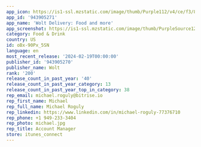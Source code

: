 ```yaml
---
app_icon: https://is1-ssl.mzstatic.com/image/thumb/Purple112/v4/ce/f3/82/cef3829e-bc56-1e07-ad79-09845420d738/AppIcon-0-0-1x_U007emarketing-0-5-0-0-85-220.png/1024x1024bb.png
app_id: '943905271'
app_name: 'Wolt Delivery: Food and more'
app_screenshot: https://is1-ssl.mzstatic.com/image/thumb/PurpleSource126/v4/f7/b0/76/f7b0767e-fc12-9eac-c34d-1e96d03a79cc/b2e6ccc0-c071-4691-afad-ab12bd62bc31_CYP_Feb23_central-AppStoreCreatives_image_na_1242x2688_1_home.jpg/1242x2688bb.png
category: Food & Drink
country: US
id: oBx-90Px_5SN
language: en
most_recent_release: '2024-02-19T00:00:00'
publisher_id: '943905270'
publisher_name: Wolt
rank: '200'
release_count_in_past_year: '40'
release_count_in_past_year_category: 13
release_count_in_past_year_top_in_category: 38
rep_email: michael.roguly@bitrise.io
rep_first_name: Michael
rep_full_name: Michael Roguly
rep_linkedin: https://www.linkedin.com/in/michael-roguly-77376710
rep_phone: +1 949-233-3404
rep_photo: michael.jpg
rep_title: Account Manager
store: itunes_connect
---
```

